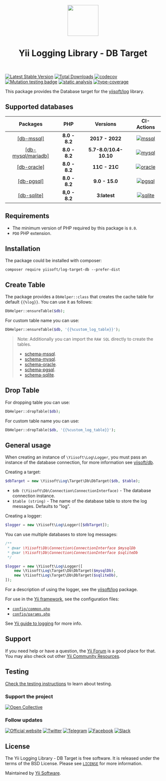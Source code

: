 <p align="center">
    <a href="https://github.com/yiisoft" target="_blank">
        <img src="https://yiisoft.github.io/docs/images/yii_logo.svg" height="100px">
    </a>
    <h1 align="center">Yii Logging Library - DB Target</h1>
    <br>
</p>

[![Latest Stable Version](https://poser.pugx.org/yiisoft/log-target-db/v/stable.png)](https://packagist.org/packages/yiisoft/log-target-db)
[![Total Downloads](https://poser.pugx.org/yiisoft/log-target-db/downloads.png)](https://packagist.org/packages/yiisoft/log-target-db)
[![codecov](https://codecov.io/gh/yiisoft/log-target-db/branch/master/graph/badge.svg?token=AP7VK8ZYIF)](https://codecov.io/gh/yiisoft/log-target-db)
[![Mutation testing badge](https://img.shields.io/endpoint?style=flat&url=https%3A%2F%2Fbadge-api.stryker-mutator.io%2Fgithub.com%2Fyiisoft%2Flog-target-db%2Fmaster)](https://dashboard.stryker-mutator.io/reports/github.com/yiisoft/log-target-db/master)
[![static analysis](https://github.com/yiisoft/log-target-db/workflows/static%20analysis/badge.svg)](https://github.com/yiisoft/log-target-db/actions?query=workflow%3A%22static+analysis%22)
[![type-coverage](https://shepherd.dev/github/yiisoft/log-target-db/coverage.svg)](https://shepherd.dev/github/yiisoft/log-target-db)

This package provides the Database target for the [yiisoft/log](https://github.com/yiisoft/log) library.

## Supported databases

|                      Packages                       |      PHP      |    Versions     |                                                                        CI-Actions                                                                         |
|:---------------------------------------------------:|:-------------:|:---------------:|:---------------------------------------------------------------------------------------------------------------------------------------------------------:|
|  [[db-mssql]](https://github.com/yiisoft/db-mssql)  | **8.0 - 8.2** | **2017 - 2022** |  [![mssql](https://github.com/yiisoft/log-target-db/actions/workflows/mssql.yml/badge.svg)](https://github.com/yiisoft/log-target-db/actions/workflows/mssql.yml)   | |
|  [[db-mysql/mariadb]](https://github.com/yiisoft/db-mysql)  | **8.0 - 8.2** |  **5.7-8.0**/**10.4-10.10**  |  [![mysql](https://github.com/yiisoft/log-target-db/actions/workflows/mysql.yml/badge.svg)](https://github.com/yiisoft/log-target-db/actions/workflows/mysql.yml)   |
| [[db-oracle]](https://github.com/yiisoft/db-oracle) | **8.0 - 8.2** |  **11C - 21C**  | [![oracle](https://github.com/yiisoft/log-target-db/actions/workflows/oracle.yml/badge.svg)](https://github.com/yiisoft/log-target-db/actions/workflows/oracle.yml) |
|  [[db-pgsql]](https://github.com/yiisoft/db-pgsql)  | **8.0 - 8.2** | **9.0 - 15.0**  |  [![pgsql](https://github.com/yiisoft/log-target-db/actions/workflows/pgsql.yml/badge.svg)](https://github.com/yiisoft/log-target-db/actions/workflows/pgsql.yml)   |
| [[db-sqlite]](https://github.com/yiisoft/db-sqlite) | **8,0 - 8.2** |  **3:latest**   | [![sqlite](https://github.com/yiisoft/log-target-db/actions/workflows/sqlite.yml/badge.svg)](https://github.com/yiisoft/log-target-db/actions/workflows/sqlite.yml) |


## Requirements

- The minimum version of PHP required by this package is `8.0`.
- `PDO` PHP extension.

## Installation

The package could be installed with composer:

```
composer require yiisoft/log-target-db --prefer-dist
```

## Create Table

The package provides a `DbHelper::class` that creates the cache table for default `{{%log}}`. You can use it as follows:

```php
DbHelper::ensureTable($db);
```

For custom table name you can use:

```php
DbHelper::ensureTable($db, '{{%custom_log_table}}');
```

> Note: Additionally you can import the `RAW SQL` directly to create the tables.
>
>- [schema-mssql](/docs/en/migration/schema-mssql.sql).
>- [schema-mysql](/docs/en/migration/schema-mysql.sql).
>- [schema-oracle](/docs/en/migration/schema-oci.sql).
>- [schema-pgsql](/docs/en/migration/schema-pgsql.sql).
>- [schema-sqlite](/docs/en/migration/schema-sqlite.sql).

## Drop Table

For dropping table you can use:

```php
DbHelper::dropTable($db);
```

For custom table name you can use:

```php
DbHelper::dropTable($db, '{{%custom_log_table}}');
```

## General usage

When creating an instance of `\Yiisoft\Log\Logger`, you must pass an instance of the database connection,
for more information see [yiisoft/db](https://github.com/yiisoft/db/tree/master/docs/en#create-connection).

Creating a target:

```php
$dbTarget = new \Yiisoft\Log\Target\Db\DbTarget($db, $table);
```

- `$db (\Yiisoft\Db\Connection\ConnectionInterface)` - The database connection instance.
- `$table (string)` - The name of the database table to store the log messages. Defaults to "log".

Creating a logger:

```php
$logger = new \Yiisoft\Log\Logger([$dbTarget]);
```

You can use multiple databases to store log messages:

```php
/**
 * @var \Yiisoft\Db\Connection\ConnectionInterface $mysqlDb
 * @var \Yiisoft\Db\Connection\ConnectionInterface $sqliteDb
 */

$logger = new \Yiisoft\Log\Logger([
    new \Yiisoft\Log\Target\Db\DbTarget($mysqlDb),
    new \Yiisoft\Log\Target\Db\DbTarget($sqliteDb),
]);
```

For a description of using the logger, see the [yiisoft/log](https://github.com/yiisoft/log) package.

For use in the [Yii framework](http://www.yiiframework.com/), see the configuration files:

- [`config/common.php`](https://github.com/yiisoft/log-target-db/blob/master/config/common.php)
- [`config/params.php`](https://github.com/yiisoft/log-target-db/blob/master/config/params.php)

See [Yii guide to logging](https://github.com/yiisoft/docs/blob/master/guide/en/runtime/logging.md) for more info.


## Support

If you need help or have a question, the [Yii Forum](https://forum.yiiframework.com/c/yii-3-0/db/68) is a good place for that.
You may also check out other [Yii Community Resources](https://www.yiiframework.com/community).

## Testing

[Check the testing instructions](/docs/en/testing.md) to learn about testing.

### Support the project

[![Open Collective](https://img.shields.io/badge/Open%20Collective-sponsor-7eadf1?logo=open%20collective&logoColor=7eadf1&labelColor=555555)](https://opencollective.com/yiisoft)

### Follow updates

[![Official website](https://img.shields.io/badge/Powered_by-Yii_Framework-green.svg?style=flat)](https://www.yiiframework.com/)
[![Twitter](https://img.shields.io/badge/twitter-follow-1DA1F2?logo=twitter&logoColor=1DA1F2&labelColor=555555?style=flat)](https://twitter.com/yiiframework)
[![Telegram](https://img.shields.io/badge/telegram-join-1DA1F2?style=flat&logo=telegram)](https://t.me/yii3en)
[![Facebook](https://img.shields.io/badge/facebook-join-1DA1F2?style=flat&logo=facebook&logoColor=ffffff)](https://www.facebook.com/groups/yiitalk)
[![Slack](https://img.shields.io/badge/slack-join-1DA1F2?style=flat&logo=slack)](https://yiiframework.com/go/slack)

## License

The Yii Logging Library - DB Target is free software. It is released under the terms of the BSD License.
Please see [`LICENSE`](./LICENSE.md) for more information.

Maintained by [Yii Software](https://www.yiiframework.com/).

